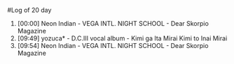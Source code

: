 #Log of 20 day

1. [00:00] Neon Indian - VEGA INTL. NIGHT SCHOOL - Dear Skorpio Magazine
1. [09:49] yozuca* - D.C.III vocal album - Kimi ga Ita Mirai Kimi to Inai Mirai
1. [09:54] Neon Indian - VEGA INTL. NIGHT SCHOOL - Dear Skorpio Magazine
